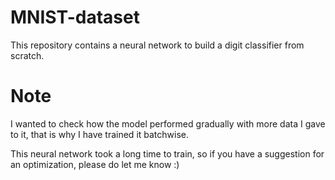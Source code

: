 # MNIST-dataset

This repository contains a neural network to build a digit classifier from scratch. 

# Note
I wanted to check how the model performed gradually with more data I gave to it, that is why I have trained it batchwise.

This neural network took a long time to train, so if you have a suggestion for an optimization, please do let me know :)
